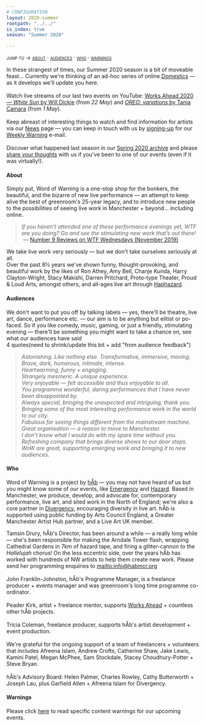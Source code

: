 ```yaml
---
# CONFIGURATION
layout: 2020-summer
rootpath: "../../"
is_index: true
season: "Summer 2020"

---
```

<span style='font-variant: small-caps'>jump to → [about](/current/2020-summer/#about) · [audiences](/current/2020-summer/#audiences) · [who](/current/2020-summer/#who) · [warnings](/current/2020-summer/#warnings)</span>        
         
In these strangest of times, our Summer 2020 season is a bit of moveable feast… Currently we're thinking of an ad-hoc series of online [Domestics](/current/2020-domestic) — as it develops we'll update you here.<br><br>Watch live streams of our last two events on YouTube: <a href="http://youtu.be/yrZFSzURaS4" target="_blank">Works Ahead 2020 — *White Sun* by Will Dickie</a> (from *22 May*) and <a href="http://youtube.com/watch?v=m7dDCgaffoI&t=3600s" target="_blank">*OREO: variations* by Tania Camara</a> (from *1 May*).<br><br>Keep abreast of interesting things to watch and find information for artists via our [News](/2020/news) page — you can keep in touch with us by <a href="{{ site.mailer_signup_url }}" target="_blank">signing-up</a> for our <a href="http://wordofwarning.posthaven.com" target="_blank">Weekly Warning</a> e-mail.<br><br>Discover what happened last season in our [Spring 2020 archive](/2020/spring) and please <a href="http://bit.ly/warnmcrfeedback" target="_blank">share your thoughts</a> with us if you've been to one of our events (even if it was virtually!).         
          
#### About         
Simply put, Word of Warning is a one-stop shop for the bonkers, the beautiful, and the bizarre of new live performance — an attempt to keep alive the best of greenroom's 25-year legacy, and to introduce new people to the possibilities of seeing live work in Manchester + beyond… including online.           
            
>*If you haven’t attended one of these performance evenings yet, WTF are you doing? Go and see the stimulating new work that’s out there!*<br>&nbsp;— <a href=" http://number9reviews.blogspot.com/2019/11/theatre-review-tom-cassani-i-promise.html" target="_blank">Number 9 Reviews on WTF Wednesdays (November 2019)</a>        
      
We take live work very seriously — but we don't take ourselves seriously at all.<br>Over the past 8½ years we've shown funny, thought-provoking, and beautiful work by the likes of Ron Athey, Amy Bell, Chanje Kunda, Harry Clayton-Wright, Stacy Makishi, Darren Pritchard, Proto-type Theater, Proud & Loud Arts, amongst others, and all-ages live art through [Haphazard](http://haphazardmcr.org).         
         
#### Audiences         
We don't want to put you off by talking labels — yes, there'll be theatre, live art, dance, performance etc. — our aim is to be anything but elitist or po-faced. So if you like comedy, music, gaming, or just a friendly, stimulating evening — there'll be something you might want to take a chance on, see what our audiences have said        
4 quotes(need to shrink/update this bit + add "from audience feedback")         
>*Astonishing. Like nothing else. Transformative, immersive, moving.*<br>*Brave, dark, humerous, intimate, intense.*<br>*Heartwarming, funny + engaging.*<br>*Strangely mesmeric. A unique experience.*<br>*Very enjoyable — felt accessible and thus enjoyable to all.*<br>*You programme wonderful, daring performances that I have never been disappointed by.*<br>*Always special, bringing the unexpected and intriguing, thank you.*<br>*Bringing some of the most interesting performance work in the world to our city.*<br>*Fabulous for seeing things different from the mainstream machine.*<br>*Great organisation — a reason to move to Manchester.*<br>*I don't know what I would do with my spare time without you.*<br>*Refreshing company that brings diverse shows to our door steps.*<br>*WoW are great, supporting emerging work and bringing it to new audiences.*         
       
#### Who         
Word of Warning is a project by [hÅb](/hab) — you may not have heard of us but you might know some of our events, like [Emergency](http://emergencymcr.org) and [Hazard](http://hazardmcr.org). Based in Manchester, we produce, develop, and advocate for, contemporary performance, live art, and sited work in the North of England; we're also a core partner in <a href="http://www.divergencymcr.org" target="_blank">Divergency</a>, encouraging diversity in live art. hÅb is supported using public funding by Arts Council England, a Greater Manchester Artist Hub partner, and a Live Art UK member.
         
Tamsin Drury, hÅb's Director, has been around a while — a really long while — she's been responsible for making the Arndale Tower flash, wrapping Cathedral Gardens in 7km of hazard tape, and firing a glitter-cannon to the *Hallelujah* chorus! On the less eccentric side, over the years hÅb has worked with hundreds of NW artists to help them create new work. Please send her programming enquiries to <mailto:info@habmcr.org><br><br>John Franklin-Johnston, hÅb's Programme Manager, is a freelance producer + events manager and was greenroom's long time programme co-ordinator.<br><br>Peader Kirk, artist + freelance mentor, supports [Works Ahead]() + countless other hÅb projects.<br><br>Tricia Coleman, freelance producer, supports hÅb's artist development + event production.<br><br>We're grateful for the ongoing support of a team of freelancers + volunteers that includes Afreena Islam, Andrew Crofts, Catherine Shaw, Jake Lewis, Kamini Patel, Megan McPhee, Sam Stockdale, Stacey Choudhury-Potter + Steve Bryan.<br><br>hÅb's Advisory Board: Helen Palmer, Charles Rowley, Cathy Butterworth + Joseph Lau, plus Garfield Allen + Afreena Islam for Divergency.         
         
#### Warnings          
Please click [here](/2020/warnings) to read specific content warnings for our upcoming events.
